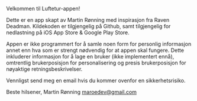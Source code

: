 Velkommen til Luftetur-appen!

Dette er en app skapt av Martin Rønning med inspirasjon fra Raven Deadman. Kildekoden er
tilgjengelig på Github, samt tilgjengelig for nedlastning på iOS App Store & Google Play Store.

Appen er ikke programmert for å samle noen form for personlig informasjon annet enn hva som er
strengt nødvendig for at appen skal fungere. Dette inkluderer informasjon for å lage en bruker
(ikke implementert ennå), omtrentlig brukerposisjon for personalisering og presis brukerposisjon
for nøyaktige retningsbeskrivelser.

Vennligst send meg en email hvis du kommer ovenfor en sikkerhetsrisiko.

Beste hilsener,
Martin Rønning
maroedev@gmail.com
